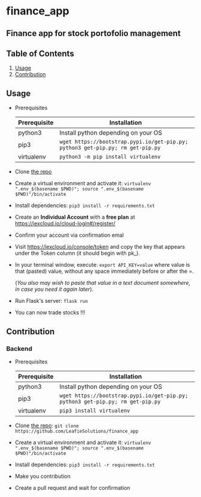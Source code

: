 # finance_app
## Finance app for stock portofolio management

## Table of Contents
1. [Usage](#usage)
1. [Contribution](#contribution)

## Usage
- Prerequisites

    Prerequisite | Installation
    ---- | ----
    python3 | Install python depending on your OS
    pip3 | `wget https://bootstrap.pypi.io/get-pip.py; python3 get-pip.py; rm get-pip.py`
    virtualenv | `python3 -m pip install virtualenv`


- Clone [the repo](https://github.com/LeafieSolutions/finance_app)

- Create a virtual environment and activate it: `virtualenv ".env_$(basename $PWD)"; source ".env_$(basename $PWD)"/bin/activate`

- Install dependencies: `pip3 install -r requirements.txt`

- Create an **Individual Account** with a **free plan** at https://iexcloud.io/cloud-login#/register/

- Confirm your account via confirmation emal


- Visit https://iexcloud.io/console/token and copy the key that appears under the Token column (it should begin with pk_).

- In your terminal window, execute:
`export API_KEY=value`
where value is that (pasted) value, without any space immediately before or after the =.

    (*You also may wish to paste that value in a text document somewhere, in case you need it again later*).

- Run Flask's server: `flask run`

- You can now trade stocks !!!

## Contribution

### Backend
- Prerequisites

    Prerequisite | Installation
    ---- | ----
    python3 | Install python depending on your OS
    pip3 | `wget https://bootstrap.pypi.io/get-pip.py; python3 get-pip.py; rm get-pip.py`
    virtualenv | `pip3 install virtualenv`


- Clone [the repo](https://github.com/LeafieSolutions/finance_app): `git clone https://github.com/LeafieSolutions/finance_app`

- Create a virtual environment and activate it: `virtualenv ".env_$(basename $PWD)"; source ".env_$(basename $PWD)"/bin/activate`

- Install dependencies: `pip3 install -r requirements.txt`

- Make you contribution

- Create a pull request and wait for confirmation
